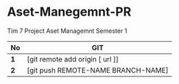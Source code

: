 # Aset-Manegemnt-PR
Tim 7 Project Aset Managemnt Semester 1

No | GIT
--- | ---
**1** |  [git remote add origin [ url ]]
**2** |  [git push REMOTE-NAME BRANCH-NAME]

